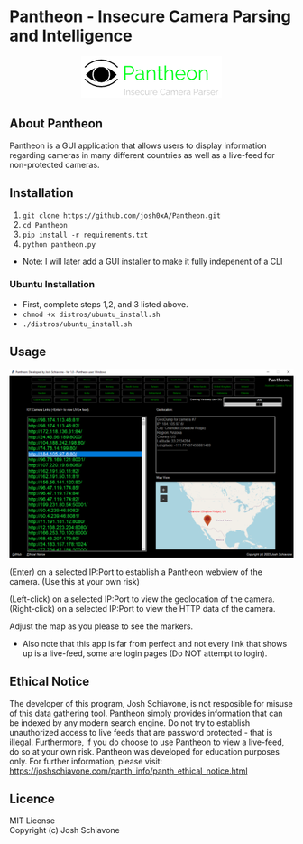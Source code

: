 # Pantheon - Insecure Camera Parsing and Intelligence
<p align="center">
  <img src="/imgs/panth_logo.png">
</p>

## About Pantheon 
Pantheon is a GUI application that allows users to display information regarding cameras in many different countries as well as a live-feed for non-protected cameras. 

## Installation 
1. ``git clone https://github.com/josh0xA/Pantheon.git``
2. ``cd Pantheon``
3. ``pip install -r requirements.txt``
4. ``python pantheon.py``
- Note: I will later add a GUI installer to make it fully indepenent of a CLI

### Ubuntu Installation 
- First, complete steps 1,2, and 3 listed above. <br/>
- ``chmod +x distros/ubuntu_install.sh``
- ``./distros/ubuntu_install.sh``

## Usage 
<p align="center">
  <img src="/imgs/pantheon_example1.PNG">
</p>

(Enter) on a selected IP:Port to establish a Pantheon webview of the camera. (Use this at your own risk) <br/>

(Left-click) on a selected IP:Port to view the geolocation of the camera. <br/>
(Right-click) on a selected IP:Port to view the HTTP data of the camera. <br/>

Adjust the map as you please to see the markers. <br/>

- Also note that this app is far from perfect and not every link that shows up is a live-feed, some are login pages (Do NOT attempt to login). <br/> 


## Ethical Notice
The developer of this program, Josh Schiavone, is not resposible for misuse of this data gathering tool. Pantheon simply provides information
that can be indexed by any modern search engine. Do not try to establish unauthorized access to live feeds that are password protected - that is illegal. Furthermore, if you do choose to use Pantheon to view a live-feed, do so at your own risk. Pantheon was developed for 
education purposes only. For further information, please visit: https://joshschiavone.com/panth_info/panth_ethical_notice.html

## Licence
MIT License<br/>
Copyright (c) Josh Schiavone
